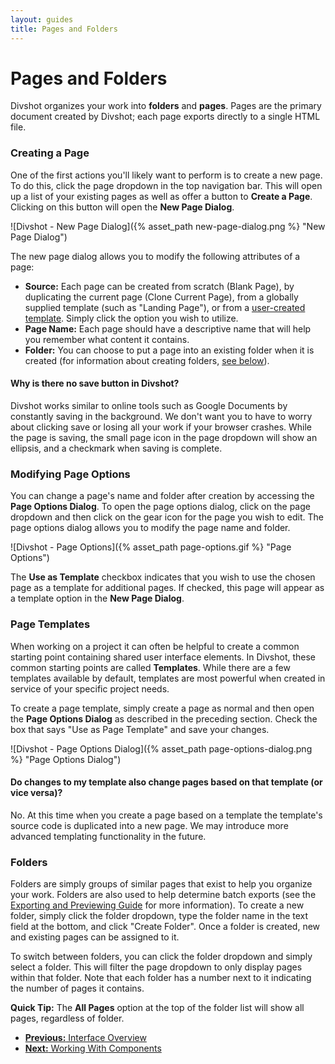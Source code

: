 ```yaml
---
layout: guides
title: Pages and Folders
---
```


<h1 class='page-header'>Pages and Folders</h1>

<p class='lead'>Divshot organizes your work into <b>folders</b> and <b>pages</b>. Pages are the primary document created by Divshot; each page exports directly to a single HTML file.</p>

### Creating a Page

One of the first actions you'll likely want to perform is to create a new page. To do this, click the page dropdown in the top navigation bar. This will open up a list of your existing pages as well as offer a button to **Create a Page**. Clicking on this button will open the **New Page Dialog**.

![Divshot - New Page Dialog]({% asset_path new-page-dialog.png %} "New Page Dialog")

The new page dialog allows you to modify the following attributes of a page:

* **Source:** Each page can be created from scratch (Blank Page), by duplicating the current page (Clone Current Page), from a globally supplied template (such as "Landing Page"), or from a [user-created template](#custom-templates). Simply click the option you wish to utilize.
* **Page Name:** Each page should have a descriptive name that will help you remember what content it contains.
* **Folder:** You can choose to put a page into an existing folder when it is created (for information about creating folders, [see below](#folders)).

<div class='alert alert-info alert-question'>
  <h4>Why is there no save button in Divshot?</h4>
  <p>Divshot works similar to online tools such as Google Documents by constantly saving in the background. We don't want you to have to worry about clicking save or losing all your work if your browser crashes. While the page is saving, the small page icon in the page dropdown will show an ellipsis, and a checkmark when saving is complete.</p>
</div>

### Modifying Page Options

You can change a page's name and folder after creation by accessing the **Page Options Dialog**. To open the page options dialog, click on the page dropdown and then click on the gear icon for the page you wish to edit. The page options dialog allows you to modify the page name and folder.

![Divshot - Page Options]({% asset_path page-options.gif %} "Page Options")

The **Use as Template** checkbox indicates that you wish to use the chosen page as a template for additional pages. If checked, this page will appear as a template option in the **New Page Dialog**.

### Page Templates

When working on a project it can often be helpful to create a common starting point containing shared user interface elements. In Divshot, these common starting points are called **Templates**. While there are a few templates available by default, templates are most powerful when created in service of your specific project needs.

To create a page template, simply create a page as normal and then open the **Page Options Dialog** as described in the preceding section. Check the box that says "Use as Page Template" and save your changes.

![Divshot - Page Options Dialog]({% asset_path page-options-dialog.png %} "Page Options Dialog")

<div class='alert alert-info alert-question'>
  <h4>Do changes to my template also change pages based on that template (or vice versa)?</h4>
  <p>No. At this time when you create a page based on a template the template's source code is duplicated into a new page. We may introduce more advanced templating functionality in the future.</p>
</div> 

### Folders

Folders are simply groups of similar pages that exist to help you organize your work. Folders are also used to help determine batch exports (see the [Exporting and Previewing Guide](/guides/export.html) for more information). To create a new folder, simply click the folder dropdown, type the folder name in the text field at the bottom, and click "Create Folder". Once a folder is created, new and existing pages can be assigned to it.

To switch between folders, you can click the folder dropdown and simply select a folder. This will filter the page dropdown to only display pages within that folder. Note that each folder has a number next to it indicating the number of pages it contains.

<div class='alert alert-success'><b>Quick Tip:</b> The <b>All Pages</b> option at the top of the folder list will show all pages, regardless of folder.</div>

<ul class="pager">
  <li><a href="/guides/overview.html"><b>Previous:</b> Interface Overview</a</li>
  <li><a href="/guides/components.html"><b>Next:</b> Working With Components</a</li>
</ul>